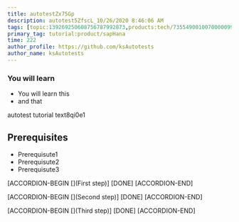 ```yaml
---
title: autotestZx75Gp
description: autotest5ZfscL_10/26/2020 8:46:06 AM
tags: [topic:139269250608756787992873,products:tech/73554900100700000996,tutorial:experience/advanced]
primary_tag: tutorial:product/sapHana
time: 222
author_profile: https://github.com/ksAutotests
author_name: ksAutotests
---
```

### You will learn
- You will learn this
- and that

autotest tutorial text8qi0e1

## Prerequisites
- Prerequisute1
- Prerequisute2
- Prerequisute3

[ACCORDION-BEGIN [](First step)]
[DONE]
[ACCORDION-END]

[ACCORDION-BEGIN [](Second step)]
[DONE]
[ACCORDION-END]

[ACCORDION-BEGIN [](Third step)]
[DONE]
[ACCORDION-END]

